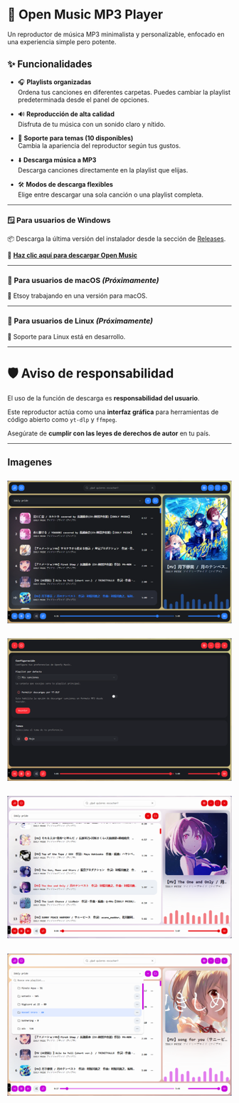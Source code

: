 # 🎵 Open Music MP3 Player

Un reproductor de música MP3 minimalista y personalizable, enfocado en una experiencia simple pero potente.  

## ✨ Funcionalidades

- 🎧 **Playlists organizadas**  
  Ordena tus canciones en diferentes carpetas. Puedes cambiar la playlist predeterminada desde el panel de opciones.

- 🔊 **Reproducción de alta calidad**  
  Disfruta de tu música con un sonido claro y nítido.

- 🎨 **Soporte para temas (10 disponibles)**  
  Cambia la apariencia del reproductor según tus gustos.

- ⬇️ **Descarga música a MP3**  
  Descarga canciones directamente en la playlist que elijas.

- 🛠️ **Modos de descarga flexibles**  
  Elige entre descargar una sola canción o una playlist completa.

---

### 🪟 Para usuarios de **Windows**

📦 Descarga la última versión del instalador desde la sección de [Releases](https://github.com/miguedev1047/openfy-music/releases).

🔗 **[Haz clic aquí para descargar Open Music](https://github.com/miguedev1047/openfy-music/releases/latest)**

---

### 🍎 Para usuarios de **macOS** *(Próximamente)*

🚧 Etsoy trabajando en una versión para macOS.

---

### 🐧 Para usuarios de **Linux** *(Próximamente)*

🚧 Soporte para Linux está en desarrollo.

---

# 🛡️ Aviso de responsabilidad
El uso de la función de descarga es **responsabilidad del usuario**.

Este reproductor actúa como una **interfaz gráfica** para herramientas de código abierto como `yt-dlp` y `ffmpeg`.

Asegúrate de **cumplir con las leyes de derechos de autor** en tu país.
  
---

## Imagenes
![Imagen Demo 1](https://github.com/miguedev1047/openfy-music/blob/master/resources/openmusic-demo-1.png)
---
![Imagen Demo 2](https://github.com/miguedev1047/openfy-music/blob/master/resources/openmusic-demo-2.png)
---
![Imagen Demo 3](https://github.com/miguedev1047/openfy-music/blob/master/resources/openmusic-demo-3.png)
---
![Imagen Demo 4](https://github.com/miguedev1047/openfy-music/blob/master/resources/openmusic-demo-4.png)
---
